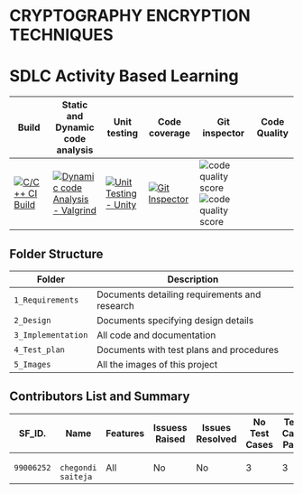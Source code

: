 # CRYPTOGRAPHY ENCRYPTION TECHNIQUES 
# SDLC Activity Based Learning

| Build | Static and Dynamic code analysis       | Unit testing |Code coverage |Git inspector | Code Quality|
|-------------|--------------------------------------------------------------|------------|-------------|----------------|----------------------------------------|
[![C/C++ CI Build](https://github.com/chsaitejltts/STEPIN-CRYPTOGRAPHY-ENCRYPTION-TECHNIQUES/actions/workflows/bulid.yml/badge.svg)](https://github.com/chsaitejltts/STEPIN-CRYPTOGRAPHY-ENCRYPTION-TECHNIQUES/actions/workflows/bulid.yml)|[![Dynamic code Analysis - Valgrind](https://github.com/chsaitejltts/STEPIN-CRYPTOGRAPHY-ENCRYPTION-TECHNIQUES/actions/workflows/valgrind.yml/badge.svg)](https://github.com/chsaitejltts/STEPIN-CRYPTOGRAPHY-ENCRYPTION-TECHNIQUES/actions/workflows/valgrind.yml)|[![Unit Testing - Unity](https://github.com/chsaitejltts/STEPIN-CRYPTOGRAPHY-ENCRYPTION-TECHNIQUES/actions/workflows/unitytest.yml/badge.svg)](https://github.com/chsaitejltts/STEPIN-CRYPTOGRAPHY-ENCRYPTION-TECHNIQUES/actions/workflows/unitytest.yml)|[![Git Inspector](https://github.com/chsaitejltts/STEPIN-CRYPTOGRAPHY-ENCRYPTION-TECHNIQUES/actions/workflows/gitinspector.yml/badge.svg)](https://github.com/chsaitejltts/STEPIN-CRYPTOGRAPHY-ENCRYPTION-TECHNIQUES/actions/workflows/gitinspector.yml)|![code quality score](https://www.code-inspector.com/project/27809/score/svg)![code quality score](https://www.code-inspector.com/project/27809/status/svg)|



## Folder Structure

Folder             | Description
-------------------| -----------------------------------------
`1_Requirements`   | Documents detailing requirements and research
`2_Design`         | Documents specifying design details
`3_Implementation` | All code and documentation
`4_Test_plan`      | Documents with test plans and procedures
`5_Images`         | All the images of this project

## Contributors List and Summary


SF_ID. |  Name   |    Features    | Issuess Raised |Issues Resolved|No Test Cases|Test Case Pass
-------|---------|----------------|----------------|---------------|-------------|--------------
`99006252` | ` chegondi saiteja`  | All |  No     |  No   | 3  |3    |
